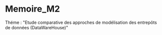 # Memoire_M2
Théme : "Etude comparative des approches de modélisation des entrepôts de données (DataWareHouse)"
